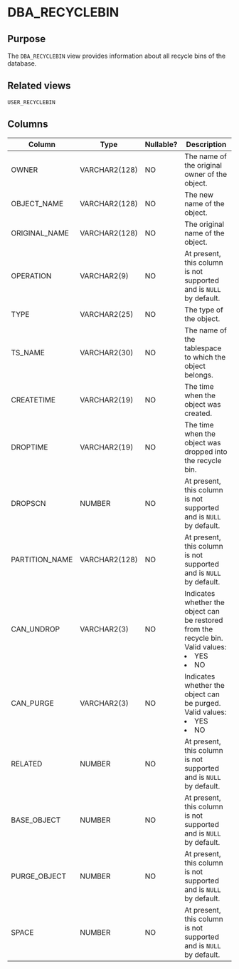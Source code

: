 DBA_RECYCLEBIN
===================================

Purpose
-----------------------

The `DBA_RECYCLEBIN` view provides information about all recycle bins of the database.

Related views
-------------------------

`USER_RECYCLEBIN`

Columns
-------------------------

| Column | Type | Nullable? | Description |
|----------------|---------------|------------|------------------------------------------------------------------------------------------------------------------------------------|
| OWNER | VARCHAR2(128) | NO | The name of the original owner of the object. |
| OBJECT_NAME | VARCHAR2(128) | NO | The new name of the object. |
| ORIGINAL_NAME | VARCHAR2(128) | NO | The original name of the object. |
| OPERATION | VARCHAR2(9) | NO | At present, this column is not supported and is `NULL` by default. |
| TYPE | VARCHAR2(25) | NO | The type of the object. |
| TS_NAME | VARCHAR2(30) | NO | The name of the tablespace to which the object belongs. |
| CREATETIME | VARCHAR2(19) | NO | The time when the object was created. |
| DROPTIME | VARCHAR2(19) | NO | The time when the object was dropped into the recycle bin. |
| DROPSCN | NUMBER | NO | At present, this column is not supported and is `NULL` by default. |
| PARTITION_NAME | VARCHAR2(128) | NO | At present, this column is not supported and is `NULL` by default. |
| CAN_UNDROP | VARCHAR2(3) | NO | Indicates whether the object can be restored from the recycle bin. Valid values: <li> YES   <li> NO |
| CAN_PURGE | VARCHAR2(3) | NO | Indicates whether the object can be purged. Valid values: <li> YES   <li> NO |
| RELATED | NUMBER | NO | At present, this column is not supported and is `NULL` by default. |
| BASE_OBJECT | NUMBER | NO | At present, this column is not supported and is `NULL` by default. |
| PURGE_OBJECT | NUMBER | NO | At present, this column is not supported and is `NULL` by default. |
| SPACE | NUMBER | NO | At present, this column is not supported and is `NULL` by default. |
